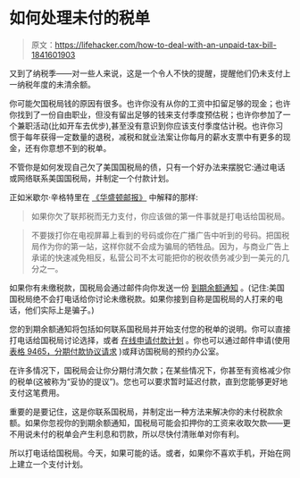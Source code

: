 # 如何处理未付的税单

> 原文：<https://lifehacker.com/how-to-deal-with-an-unpaid-tax-bill-1841601903>

又到了纳税季——对一些人来说，这是一个令人不快的提醒，提醒他们仍未支付上一纳税年度的未清余额。



你可能欠国税局钱的原因有很多。也许你没有从你的工资中扣留足够的现金；也许你找到了一份自由职业，但没有留出足够的钱来支付季度预估税；也许你参加了一个兼职活动(比如开车去优步),甚至没有意识到你应该支付季度估计税。也许你习惯于每年获得一定数量的退税，减税和就业法案让你每月的薪水支票中有更多的现金，还有你意想不到的税单。

不管你是如何发现自己欠了美国国税局的债，只有一个好办法来摆脱它:通过电话或网络联系美国国税局，并制定一个付款计划。

正如米歇尔·辛格特里在 [《华盛顿邮报》](https://www.washingtonpost.com/business/personal-finance/cant-pay-the-irs-what-you-owe-in-taxes-this-is-the-one-thing-you-should-do/2020/02/07/ba33f1e8-493e-11ea-9164-d3154ad8a5cd_story.html) 中解释的那样:

> 如果你欠了联邦税而无力支付，你应该做的第一件事就是打电话给国税局。

> 不要拨打你在电视屏幕上看到的号码或你在广播广告中听到的号码。把国税局作为你的第一站，这样你就不会成为骗局的牺牲品。因为，与商业广告上承诺的快速减免相反，私营公司不太可能把你的税收债务减少到一美元的几分之一。

如果你有未缴税款，国税局会通过邮件向你发送一份 [到期余额通知](https://www.irs.gov/individuals/understanding-your-irs-notice-or-letter) 。(记住:美国国税局绝不会打电话给你讨论未缴税款。如果你接到自称是国税局的人打来的电话，他们实际上是骗子。)

您的到期余额通知将包括如何联系国税局并开始支付您的税单的说明。你可以直接打电话给国税局讨论选择，或者 [在线申请付款计划](https://www.irs.gov/payments/online-payment-agreement-application) 。你也可以通过邮件申请(使用 [表格 9465，分期付款协议请求](https://www.irs.gov/forms-pubs/about-form-9465) )或拜访国税局的预约办公室。

在许多情况下，国税局会让你分期付清欠款；在某些情况下，你甚至有资格减少你的税单(这被称为“妥协的提议”)。您也可以要求暂时延迟付款，直到您能够更好地支付这笔费用。

重要的是要记住，这是你联系国税局，并制定出一种方法来解决你的未付税款余额。如果你忽视你的到期余额通知，国税局可能会扣押你的工资来收取欠款——更不用说未付的税单会产生利息和罚款，所以尽快付清账单对你有利。

所以打电话给国税局。今天，如果可能的话。或者，如果你不喜欢手机，开始在网上建立一个支付计划。